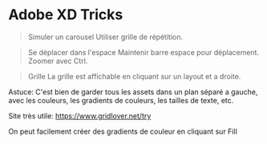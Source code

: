 # Adobe XD Tricks


> Simuler un carousel
Utiliser grille de répétition.

> Se déplacer dans l'espace
Maintenir barre espace pour déplacement.
Zoomer avec Ctrl.

> Grille
La grille est affichable en cliquant sur un layout et a droite.

Astuce:
C'est bien de garder tous les assets dans un plan séparé a gauche, avec les couleurs, les gradients de couleurs, les tailles de texte, etc.

Site très utile:
https://www.gridlover.net/try

On peut facilement créer des gradients de couleur en cliquant sur Fill
